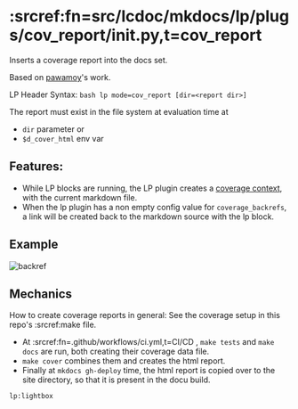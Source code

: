 # :srcref:fn=src/lcdoc/mkdocs/lp/plugs/cov_report/__init__.py,t=cov_report

Inserts a coverage report into the docs set.

Based on [pawamoy][pw]'s work.

[pw]: https://github.com/pawamoy/mkdocs-coverage/tree/master/src/mkdocs_coverage

LP Header Syntax: `bash lp mode=cov_report [dir=<report dir>]`

The report must exist in the file system at evaluation time at

- `dir` parameter or
- `$d_cover_html` env var

## Features:

- While LP blocks are running, the LP plugin creates a [coverage context](https://coverage.readthedocs.io/en/coverage-5.5/contexts.html#dynamic-contexts),
  with the current markdown file.
- When the lp plugin has a non empty config value for `coverage_backrefs`, a link will be created back to the markdown source with the lp block.

## Example
![backref](./img/gl_cov_backref.png)


## Mechanics

How to create coverage reports in general: See the coverage setup in this repo's :srcref:make file.

- At :srcref:fn=.github/workflows/ci.yml,t=CI/CD , `make tests` and `make docs` are run, both creating their coverage data file.
- `make cover` combines them and creates the html report. 
- Finally at `mkdocs gh-deploy` time, the html report is copied over to the site directory, so that
  it is present in the docu build.


`lp:lightbox`

